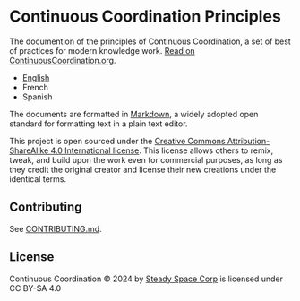 # Continuous Coordination Principles

The documention of the principles of Continuous Coordination, a set of best of practices for modern knowledge work. [Read on ContinuousCoordination.org](https://ContinuousCoordination.org).

- [English](./en/)
- French
- Spanish

The documents are formatted in [Markdown](https://en.wikipedia.org/wiki/Markdown), a widely adopted open standard for formatting text in a plain text editor.

This project is open sourced under the [Creative Commons Attribution-ShareAlike 4.0 International license](https://creativecommons.org/licenses/by-sa/4.0/legalcode). This license allows others to remix, tweak, and build upon the work even for commercial purposes, as long as they credit the original creator and license their new creations under the identical terms.

## Contributing

See [CONTRIBUTING.md](./CONTRIBUTING.md).

## License

Continuous Coordination © 2024 by [Steady Space Corp](https://steady.space) is licensed under CC BY-SA 4.0

